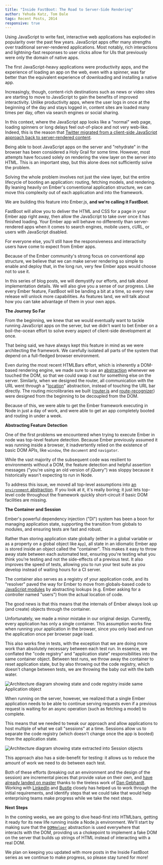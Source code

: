 ```yaml
---
title: "Inside FastBoot: The Road to Server-Side Rendering"
author: Yehuda Katz, Tom Dale
tags: Recent Posts, 2014
responsive: true
---
```


Using JavaScript to write fast, interactive web applications has exploded in popularity over the past few years. JavaScript apps offer many strengths over traditional server-rendered applications. Most notably, rich interactions and lightning-fast responses to user clicks allow for UIs that previously were only the domain of native apps.

The first JavaScript-heavy applications were productivity apps, and the experience of loading an app on the web, even with a spinner, was far better than the equivalent experience of downloading and installing a native app.

Increasingly, though, content-rich destinations such as news or video sites are starting to move to JavaScript to gain the benefits of improved interactivity. Unlike productivity apps, where the user logs in once at the beginning of the day and stays logged in, content sites are loaded many times per day, often via search engines or social sharing.

In this context, where the JavaScript app looks like a "normal" web page, loading spinners or long delays feel out-of-place and not very web-like. Indeed, this is the reason that [Twitter migrated from a client-side JavaScript approach back to server-rendered content](https://blog.twitter.com/2012/improving-performance-on-twittercom).

Being able to boot JavaScript apps on the server and "rehydrate" in the browser has been considered a Holy Grail for some time. However, most  attempts have focused solely on rendering the view layer on the server into HTML. This is an important step, but this alone does not sufficiently solve the problem.

Solving the whole problem involves not just the view layer, but the entire lifecycle of booting an application: routing, fetching models, and rendering. By leaning heavily on Ember's conventional application structure, we can move this complexity out of each application and into the framework.

We are building this feature into Ember.js, **and we're calling it FastBoot**.

FastBoot will allow you to deliver the HTML and CSS for a page in your Ember app right away, then allow the JavaScript to take over once it has finished loading. Your Ember app will behave no differently than server-rendered apps when it comes to search engines, mobile users, cURL, or users with JavaScript disabled.

For everyone else, you'll still have the responsiveness and interactivity users have come to expect from Ember apps.

Because of the Ember community's strong focus on conventional app structure, we believe that we can make server rendering so simple to enable and deploy that, in the long run, very few Ember apps would choose not to use it.

In this series of blog posts, we will demystify our efforts, and talk about implementation details. We will also give you a sense of our progress. Like every Ember feature, FastBoot will be landing a bit at a time, so every new release will unlock more capabilities. As features land, we will talk about how you can take advantage of them in your own apps.

**The Journey So Far**

From the beginning, we knew that we would eventually want to tackle running JavaScript apps on the server, but we didn't want to bet Ember on a boil-the-ocean effort to solve every aspect of client-side development at once.

That being said, we have always kept this feature in mind as we were architecting the framework. We carefully isolated all parts of the system that depend on a full-fledged browser environment.

Even during the most recent HTMLBars effort, which is inherently a DOM-based rendering engine, we made sure to use an [abstraction](https://github.com/tildeio/htmlbars/blob/master/packages/morph/lib/dom-helper.js) whenever we touched the DOM, so that we could swap it out for something else on the server. Similarly, when we designed the router, all communication with the URL went through a "[location](https://github.com/emberjs/ember.js/blob/master/packages/ember-routing/lib/location/api.js)" abstraction, instead of touching the URL bar directly. The routing microlibraries we built ([router.js](https://github.com/tildeio/router.js) and [route-recognizer](https://github.com/tildeio/route-recognizer)) were designed from the beginning to be decoupled from the DOM.

Because of this, we were able to get the Ember framework executing in Node in just a day of work, and were able to get an app completely booted and routing in under a week.

**Abstracting Feature Detection**

One of the first problems we encountered when trying to execute Ember in node was top-level feature detection. Because Ember previously assumed it was running inside a browser, it inadvertently relied on the existence of basic DOM APIs, like `window`, the `document` and `navigator`.

While the vast majority of the subsequent code was resilient to environments without a DOM, the feature detection and helpful assertion messages ("you're using an old version of jQuery") was sloppy because it historically wasn't expecting to run in Node.

To address this issue, we moved all top-level assumptions into [an `environment` abstraction](https://github.com/emberjs/ember.js/blob/master/packages/ember-metal/lib/environment.js). If you look at it, it's really boring; it just lets top-level code throughout the framework quickly short-circuit if basic DOM facilities are missing.

**The Container and Session**

Ember's powerful dependency injection ("DI") system has been a boon for managing application state, supporting the transition from globals to modules, and ensuring tests are fast and robust.

Rather than storing application state globally (either in a global variable or as a property on a global object like `App`), all state in an idiomatic Ember app is stored inside an object called the "container". This makes it easy to throw away state between each automated test, ensuring you're testing what you think you're testing and not the side-effects of a previous test. It also improves the speed of tests, allowing you to run your test suite as you develop instead of waiting hours for a CI server.

The container also serves as a registry of your application code, and its "resolver" paved the way for Ember to move from globals-based code to [JavaScript modules](http://jsmodules.io/) by abstracting lookups (e.g. Ember asking for a controller named "users") from the actual location of code.

The good news is that this means that the internals of Ember always look up (and create) objects through the container. 

Unfortunately, we made a minor mistake in our original design. Currently, every application has only a single container. This assumption works fine when running your application in the browser, since you only load and run the application once per browser page load.

This also works fine in tests, with the exception that we are doing more work than absolutely necessary between each test run. In essence, we conflated the "code registry" and "application state" responsibilities into the same container object. Between test runs, we throw away the container to reset application state, but by also throwing out the code registry, which doesn't change between tests, we are throwing the baby out with the bath water.

![Architecture diagram showing state and code registry inside same Application object](/images/blog/2014-12-22-inside-fastboot-the-road-to-server-side-rendering/old-school.png)

When running on the server, however, we realized that a single Ember application needs to be able to continue serving requests even if a previous request is waiting for an async operation (such as fetching a model) to complete.

This means that we needed to tweak our approach and allow applications to host multiple of what we call "sessions" at a time. Sessions allow us to separate the code registry (which doesn't change once the app is booted) from the application state.

![Architecture diagram showing state extracted into Session objects](/images/blog/2014-12-22-inside-fastboot-the-road-to-server-side-rendering/new-school.png)

This approach also has a side-benefit for testing: it allows us to reduce the amount of work we need to do between each test.

Both of these efforts (breaking out an environment and the design of the session) are incremental pieces that provide value on their own, and [have already landed on master](https://github.com/emberjs/ember.js/pull/9981) thanks to the tireless work of [Dan Gebhardt](https://twitter.com/dgeb). Working with [LinkedIn](https://www.linkedin.com) and [Bustle](http://www.bustle.com) closely has helped us to work through the initial requirements, and identify steps that we could take that would help enterprising teams make progress while we take the next steps.

**Next Steps**

In the coming weeks, we are going to dive head-first into HTMLbars, getting it ready for its new life running inside a Node.js environment. We'll start by making sure that the [`DOMHelper`](https://github.com/tildeio/htmlbars/blob/master/packages/morph/lib/dom-helper.js) abstraction is used everywhere that interacts with the DOM, providing us a chokepoint to implement a fake DOM on the server that builds up strings of HTML instead of interacting with a real DOM.

We plan on keeping you updated with more posts in the Inside FastBoot series as we continue to make progress, so please stay tuned for more!
